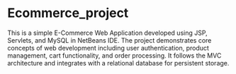 # Ecommerce_project
This is a simple E-Commerce Web Application developed using JSP, Servlets, and MySQL in NetBeans IDE. The project demonstrates core concepts of web development including user authentication, product management, cart functionality, and order processing. It follows the MVC architecture and integrates with a relational database for persistent storage.

